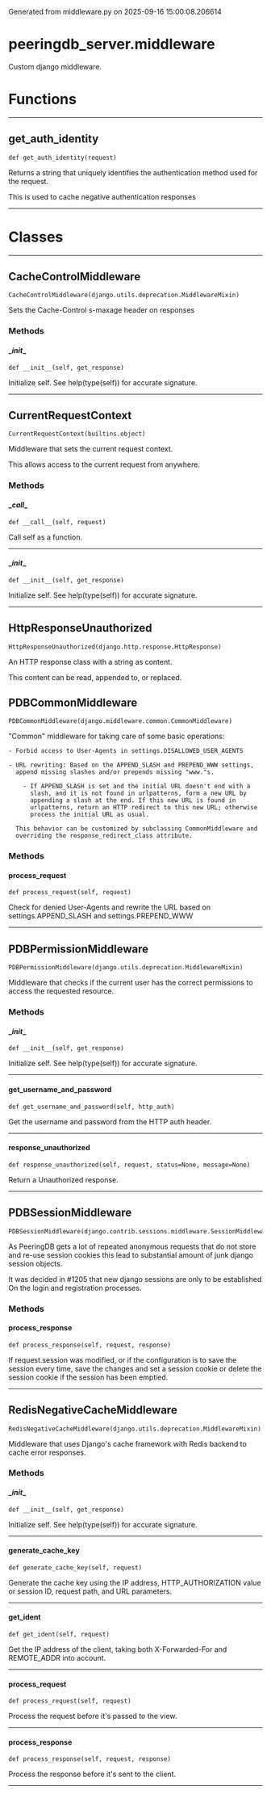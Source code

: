 Generated from middleware.py on 2025-09-16 15:00:08.206614

# peeringdb_server.middleware

Custom django middleware.

# Functions
---

## get_auth_identity
`def get_auth_identity(request)`

Returns a string that uniquely identifies the authentication
method used for the request.

This is used to cache negative authentication responses

---
# Classes
---

## CacheControlMiddleware

```
CacheControlMiddleware(django.utils.deprecation.MiddlewareMixin)
```

Sets the Cache-Control s-maxage header on responses


### Methods

#### \__init__
`def __init__(self, get_response)`

Initialize self.  See help(type(self)) for accurate signature.

---

## CurrentRequestContext

```
CurrentRequestContext(builtins.object)
```

Middleware that sets the current request context.

This allows access to the current request from anywhere.


### Methods

#### \__call__
`def __call__(self, request)`

Call self as a function.

---
#### \__init__
`def __init__(self, get_response)`

Initialize self.  See help(type(self)) for accurate signature.

---

## HttpResponseUnauthorized

```
HttpResponseUnauthorized(django.http.response.HttpResponse)
```

An HTTP response class with a string as content.

This content can be read, appended to, or replaced.


## PDBCommonMiddleware

```
PDBCommonMiddleware(django.middleware.common.CommonMiddleware)
```

"Common" middleware for taking care of some basic operations:

    - Forbid access to User-Agents in settings.DISALLOWED_USER_AGENTS

    - URL rewriting: Based on the APPEND_SLASH and PREPEND_WWW settings,
      append missing slashes and/or prepends missing "www."s.

        - If APPEND_SLASH is set and the initial URL doesn't end with a
          slash, and it is not found in urlpatterns, form a new URL by
          appending a slash at the end. If this new URL is found in
          urlpatterns, return an HTTP redirect to this new URL; otherwise
          process the initial URL as usual.

      This behavior can be customized by subclassing CommonMiddleware and
      overriding the response_redirect_class attribute.


### Methods

#### process_request
`def process_request(self, request)`

Check for denied User-Agents and rewrite the URL based on
settings.APPEND_SLASH and settings.PREPEND_WWW

---

## PDBPermissionMiddleware

```
PDBPermissionMiddleware(django.utils.deprecation.MiddlewareMixin)
```

Middleware that checks if the current user has the correct permissions
to access the requested resource.


### Methods

#### \__init__
`def __init__(self, get_response)`

Initialize self.  See help(type(self)) for accurate signature.

---
#### get_username_and_password
`def get_username_and_password(self, http_auth)`

Get the username and password from the HTTP auth header.

---
#### response_unauthorized
`def response_unauthorized(self, request, status=None, message=None)`

Return a Unauthorized response.

---

## PDBSessionMiddleware

```
PDBSessionMiddleware(django.contrib.sessions.middleware.SessionMiddleware)
```

As PeeringDB gets a lot of repeated anonymous requests that do not
store and re-use session cookies this lead to substantial amount of junk
django session objects.

It was decided in #1205 that new django sessions are only to be established
On the login and registration processes.


### Methods

#### process_response
`def process_response(self, request, response)`

If request.session was modified, or if the configuration is to save the
session every time, save the changes and set a session cookie or delete
the session cookie if the session has been emptied.

---

## RedisNegativeCacheMiddleware

```
RedisNegativeCacheMiddleware(django.utils.deprecation.MiddlewareMixin)
```

Middleware that uses Django's cache framework with Redis backend to cache error responses.


### Methods

#### \__init__
`def __init__(self, get_response)`

Initialize self.  See help(type(self)) for accurate signature.

---
#### generate_cache_key
`def generate_cache_key(self, request)`

Generate the cache key using the IP address, HTTP_AUTHORIZATION value or session ID, request path, and URL parameters.

---
#### get_ident
`def get_ident(self, request)`

Get the IP address of the client, taking both X-Forwarded-For and REMOTE_ADDR into account.

---
#### process_request
`def process_request(self, request)`

Process the request before it's passed to the view.

---
#### process_response
`def process_response(self, request, response)`

Process the response before it's sent to the client.

---
